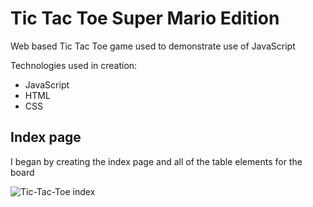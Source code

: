 # Tic Tac Toe Super Mario Edition

 Web based Tic Tac Toe game used to demonstrate use of JavaScript
 
 Technologies used in creation:
 - JavaScript
 - HTML
 - CSS
 
 ## Index page
 I began by creating the index page and all of the table elements for the board
 
 ![Tic-Tac-Toe index](./readme_images/index.png)

